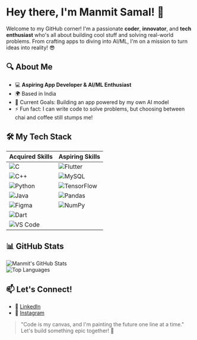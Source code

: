 Hey there, I'm Manmit Samal! 🚀
===============================

Welcome to my GitHub corner! I'm a passionate **coder**, **innovator**, and **tech enthusiast** who's all about building cool stuff and solving real-world problems. From crafting apps to diving into AI/ML, I'm on a mission to turn ideas into reality! 😎

🔍 About Me
-----------

-   💻 **Aspiring App Developer & AI/ML Enthusiast**
-   🌍 Based in India
-   🎯 Current Goals: Building an app powered by my own AI model
-   ⚡ Fun fact: I can write code to solve problems, but choosing between chai and coffee still stumps me!

🛠️ My Tech Stack
-----------------

| Acquired Skills | Aspiring Skills |
| --- | --- |
| ![C](https://img.shields.io/badge/-C-A8B9CC?logo=c&logoColor=black&style=flat) | ![Flutter](https://img.shields.io/badge/-Flutter-02569B?logo=flutter&logoColor=white&style=flat) |
| ![C++](https://img.shields.io/badge/-C++-00599C?logo=c%2B%2B&logoColor=white&style=flat) | ![MySQL](https://img.shields.io/badge/-MySQL-4479A1?logo=mysql&logoColor=white&style=flat) |
| ![Python](https://img.shields.io/badge/-Python-3776AB?logo=python&logoColor=white&style=flat) | ![TensorFlow](https://img.shields.io/badge/-TensorFlow-F28C38?logo=tensorflow&logoColor=white&style=flat) |
| ![Java](https://img.shields.io/badge/-Java-007396?logo=java&logoColor=white&style=flat) | ![Pandas](https://img.shields.io/badge/-Pandas-150458?logo=pandas&logoColor=white&style=flat) |
| ![Figma](https://img.shields.io/badge/-Figma-F24E1E?logo=figma&logoColor=white&style=flat) | ![NumPy](https://img.shields.io/badge/-NumPy-013243?logo=numpy&logoColor=white&style=flat) |
| ![Dart](https://img.shields.io/badge/-Dart-0175C2?logo=dart&logoColor=white&style=flat) |  |
| ![VS Code](https://img.shields.io/badge/-VS%20Code-007ACC?logo=visual-studio-code&logoColor=white&style=flat) |  |

📊 GitHub Stats
---------------

![Manmit's GitHub Stats](https://github-readme-stats.vercel.app/api?username=manmit-s&show_icons=true&theme=radical)\
![Top Languages](https://github-readme-stats.vercel.app/api/top-langs/?username=manmit-s&layout=compact&theme=radical)

📫 Let's Connect!
-----------------

-   💼 [LinkedIn](https://www.linkedin.com/in/manmit-samal)
-   📸 [Instagram](https://www.instagram.com/_manmit_s_/)

> "Code is my canvas, and I'm painting the future one line at a time."\
> Let's build something epic together! 🚀
